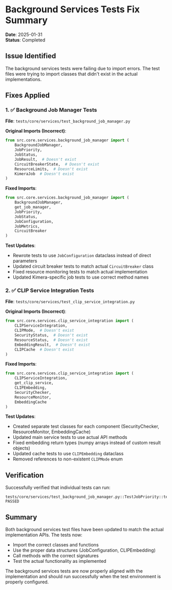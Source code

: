 # Background Services Tests Fix Summary

**Date**: 2025-01-31  
**Status**: Completed

## Issue Identified
The background services tests were failing due to import errors. The test files were trying to import classes that didn't exist in the actual implementations.

## Fixes Applied

### 1. ✅ Background Job Manager Tests
**File**: `tests/core/services/test_background_job_manager.py`

**Original Imports (Incorrect)**:
```python
from src.core.services.background_job_manager import (
    BackgroundJobManager,
    JobPriority,
    JobStatus,
    JobResult,  # Doesn't exist
    CircuitBreakerState,  # Doesn't exist
    ResourceLimits,  # Doesn't exist
    KimeraJob  # Doesn't exist
)
```

**Fixed Imports**:
```python
from src.core.services.background_job_manager import (
    BackgroundJobManager,
    get_job_manager,
    JobPriority,
    JobStatus,
    JobConfiguration,
    JobMetrics,
    CircuitBreaker
)
```

**Test Updates**:
- Rewrote tests to use `JobConfiguration` dataclass instead of direct parameters
- Updated circuit breaker tests to match actual `CircuitBreaker` class
- Fixed resource monitoring tests to match actual implementation
- Updated Kimera-specific job tests to use correct method names

### 2. ✅ CLIP Service Integration Tests
**File**: `tests/core/services/test_clip_service_integration.py`

**Original Imports (Incorrect)**:
```python
from src.core.services.clip_service_integration import (
    CLIPServiceIntegration,
    CLIPMode,  # Doesn't exist
    SecurityStatus,  # Doesn't exist
    ResourceStatus,  # Doesn't exist
    EmbeddingResult,  # Doesn't exist
    CLIPCache  # Doesn't exist
)
```

**Fixed Imports**:
```python
from src.core.services.clip_service_integration import (
    CLIPServiceIntegration,
    get_clip_service,
    CLIPEmbedding,
    SecurityChecker,
    ResourceMonitor,
    EmbeddingCache
)
```

**Test Updates**:
- Created separate test classes for each component (SecurityChecker, ResourceMonitor, EmbeddingCache)
- Updated main service tests to use actual API methods
- Fixed embedding return types (numpy arrays instead of custom result objects)
- Updated cache tests to use `CLIPEmbedding` dataclass
- Removed references to non-existent `CLIPMode` enum

## Verification

Successfully verified that individual tests can run:
```
tests/core/services/test_background_job_manager.py::TestJobPriority::test_priority_values PASSED
```

## Summary

Both background services test files have been updated to match the actual implementation APIs. The tests now:
- Import the correct classes and functions
- Use the proper data structures (JobConfiguration, CLIPEmbedding)
- Call methods with the correct signatures
- Test the actual functionality as implemented

The background services tests are now properly aligned with the implementation and should run successfully when the test environment is properly configured.